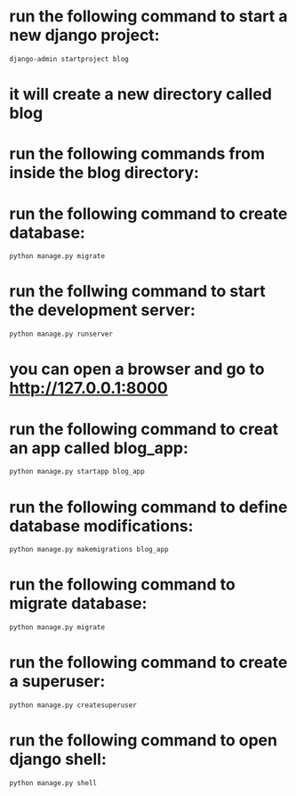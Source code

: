 # run the following command to start a new django project: 
`django-admin startproject blog`
# it will create a new directory called blog
# run the following commands from inside the blog directory:

# run the following command to create database: 
`python manage.py migrate`

# run the follwing command to start the development server:
`python manage.py runserver`
# you can open a browser and go to http://127.0.0.1:8000

# run the following command to creat an app called blog_app:
`python manage.py startapp blog_app`

# run the following command to define database modifications:
`python manage.py makemigrations blog_app`

# run the following command to migrate database:
`python manage.py migrate`

# run the following command to create a superuser:
`python manage.py createsuperuser`

# run the following command to open django shell: 
`python manage.py shell`

